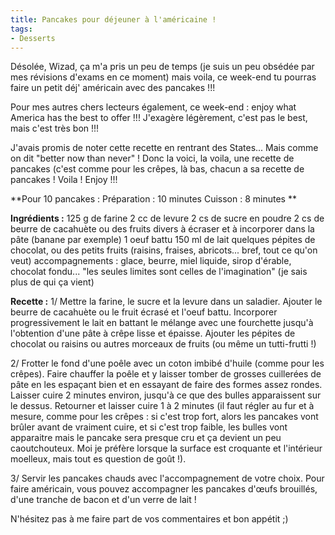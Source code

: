 ```yaml
---
title: Pancakes pour déjeuner à l'américaine !
tags:
- Desserts
---
```


Désolée, Wizad, ça m'a pris un peu de temps (je suis un peu obsédée par mes révisions d'exams en ce moment) mais voila, ce week-end tu pourras faire un petit déj' américain avec des pancakes !!!

Pour mes autres chers lecteurs également, ce week-end : enjoy what America has the best to offer !!! J'exagère légèrement, c'est pas le best, mais c'est très bon !!!

J'avais promis de noter cette recette en rentrant des States... Mais comme on dit "better now than never" ! Donc la voici, la voila, une recette de pancakes (c'est comme pour les crêpes, là bas, chacun a sa recette de pancakes ! Voila ! Enjoy !!!

**Pour 10 pancakes :
Préparation : 10 minutes Cuisson : 8 minutes
**

**Ingrédients :**
125 g de farine
2 cc de levure
2 cs de sucre en poudre
2 cs de beurre de cacahuète ou des fruits divers à écraser et à incorporer dans la pâte (banane par exemple)
1 oeuf battu
150 ml de lait
quelques pépites de chocolat, ou des petits fruits (raisins, fraises, abricots... bref, tout ce qu'on veut)
accompagnements : glace, beurre, miel liquide, sirop d'érable, chocolat fondu... "les seules limites sont celles de l'imagination" (je sais plus de qui ça vient)

**Recette :**
1/ Mettre la farine, le sucre et la levure dans un saladier. Ajouter le beurre de cacahuète ou le fruit écrasé et l'oeuf battu. Incorporer progressivement le lait en battant le mélange avec une fourchette jusqu'à l'obtention d'une pâte à crêpe lisse et épaisse. Ajouter les pépites de chocolat ou raisins ou autres morceaux de fruits (ou même un tutti-frutti !)

2/ Frotter le fond d'une poêle avec un coton imbibé d'huile (comme pour les crêpes). Faire chauffer la poêle et y laisser tomber de grosses cuillerées de pâte en les espaçant bien et en essayant de faire des formes assez rondes. Laisser cuire 2 minutes environ, jusqu'à ce que des bulles apparaissent sur le dessus. Retourner et laisser cuire 1 à 2 minutes (il faut régler au fur et à mesure, comme pour les crêpes : si c'est trop fort, alors les pancakes vont brûler avant de vraiment cuire, et si c'est trop faible, les bulles vont apparaitre mais le pancake sera presque cru et ça devient un peu caoutchouteux. Moi je préfère lorsque la surface est croquante et l'intérieur moelleux, mais tout es question de goût !).

3/ Servir les pancakes chauds avec l'accompagnement de votre choix. Pour faire américain, vous pouvez accompagner les pancakes d'œufs brouillés, d'une tranche de bacon et d'un verre de lait !

N'hésitez pas à me faire part de vos commentaires et bon appétit ;)
